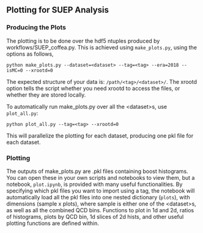 ## Plotting for SUEP Analysis

### Producing the Plots
The plotting is to be done over the hdf5 ntuples produced by workflows/SUEP_coffea.py. This is achieved using `make_plots.py`, using the options as follows,
```
python make_plots.py --dataset=<dataset> --tag=<tag> --era=2018 --isMC=0 --xrootd=0
```
The expected structure of your data is: `/path/<tag>/<dataset>/`. The xrootd option tells the script whether you need xrootd to access the files, or whether they are stored locally.

To automatically run make_plots.py over all the \<dataset\>s, use `plot_all.py`:
```
python plot_all.py --tag=<tag> --xrootd=0
```
This will parallelize the plotting for each dataset, producing one pkl file for each dataset.
  
  
### Plotting
The outputs of make_plots.py are .pkl files containing boost histograms. You can open these in your own scripts and notebooks to view them,
but a notebook, `plot.ipynb`, is provided with many useful functionalities. By specifying which pkl files you want to import using a tag,
the notebook will automatically load all the pkl files into one nested dictionary (`plots`), with dimensions (sample x plots),
where sample is either one of the \<dataset\>s, as well as all the combined QCD bins. Functions to plot in 1d and 2d, ratios of histograms,
plots by QCD bin, 1d slices of 2d hists, and other useful plotting functions are defined within.
